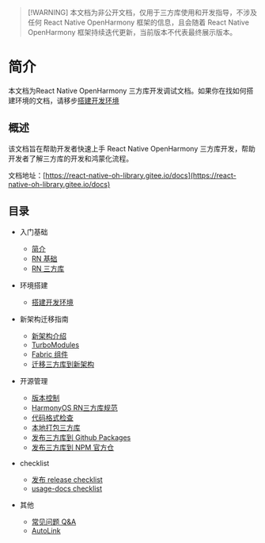 > [!WARNING] 本文档为非公开文档，仅用于三方库使用和开发指导，不涉及任何 React Native OpenHarmony 框架的信息，且会随着 React Native OpenHarmony 框架持续迭代更新，当前版本不代表最终展示版本。

# 简介

本文档为React Native OpenHarmony 三方库开发调试文档。如果你在找如何搭建环境的文档，请移步[搭建开发环境](/zh-cn/environment.md)

## 概述

该文档旨在帮助开发者快速上手 React Native OpenHarmony 三方库开发，帮助开发者了解三方库的开发和鸿蒙化流程。

文档地址：[https://react-native-oh-library.gitee.io/docs](https://react-native-oh-library.gitee.io/docs)

## 目录

- 入门基础

  - [简介](/zh-cn/README.md)
  - [RN 基础](/zh-cn/base.md)
  - [RN 三方库](/zh-cn/third-party.md)

- 环境搭建

  - [搭建开发环境](/zh-cn/environment.md)

- 新架构迁移指南

  - [新架构介绍](/zh-cn/new-architecture.md)
  - [TurboModules](/zh-cn/turbomodule.md)
  - [Fabric 组件](/zh-cn/fabric.md)
  - [迁移三方库到新架构](/zh-cn/migration.md)

- 开源管理

  - [版本控制](/zh-cn/version-control.md)
  - [HarmonyOS RN三方库规范](/zh-cn/specification.md)
  - [代码格式检查](/zh-cn/codelint.md)
  - [本地打包三方库](/zh-cn/tgz.md)
  - [发布三方库到 Github Packages](/zh-cn/github-package.md)
  - [发布三方库到 NPM 官方仓](/zh-cn/npm.md)

- checklist

  - [发布 release checklist](/zh-cn/repositories-release-checklist.md)
  - [usage-docs checklist](/zh-cn/usage-docs-checklist.md)

- 其他

  - [常见问题 Q&A](/zh-cn/qa.md)
  - [AutoLink](/zh-cn/autolink.md)
